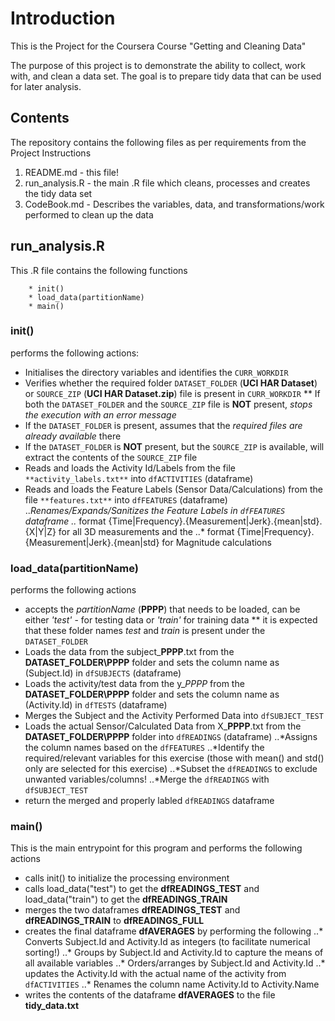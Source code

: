 ﻿# Introduction

This is the Project for the Coursera Course "Getting and Cleaning Data" 

The purpose of this project is to demonstrate the ability to collect, work with, and clean a data set. The goal is to prepare tidy data that can be used for later analysis. 


## Contents

The repository contains the following files as per requirements from the Project Instructions

1. README.md - this file!
2. run_analysis.R - the main .R file which cleans, processes and creates the tidy data set
3. CodeBook.md - Describes the variables, data, and transformations/work performed to clean up the data


## run_analysis.R
This .R file contains the following functions 
```
	* init()
	* load_data(partitionName)
	* main()
```
	
### init()

performs the following actions:
* Initialises the directory variables and identifies the `CURR_WORKDIR`
* Verifies whether the required folder `DATASET_FOLDER` (**UCI HAR Dataset**) or `SOURCE_ZIP` (**UCI HAR Dataset.zip**) file is present in `CURR_WORKDIR`
** If both the `DATASET_FOLDER` and the `SOURCE_ZIP` file is **NOT** present, *stops the execution with an error message*
* If the `DATASET_FOLDER` is present, assumes that the *required files are already available* there
* If the `DATASET_FOLDER` is **NOT** present, but the `SOURCE_ZIP` is available, will extract the contents of the `SOURCE_ZIP` file
* Reads and loads the Activity Id/Labels from the file `**activity_labels.txt**` into `dfACTIVITIES` (dataframe)
* Reads and loads the Feature Labels (Sensor Data/Calculations) from the file `**features.txt**` into `dfFEATURES` (dataframe)
..*Renames/Expands/Sanitizes the Feature Labels in `dfFEATURES` dataframe 
..* format {Time|Frequency}.{Measurement|Jerk}.{mean|std}.{X|Y|Z} for all 3D measurements and the 
..* format {Time|Frequency}.{Measurement|Jerk}.{mean|std} for Magnitude calculations

### load_data(partitionName)

performs the following actions
* accepts the *partitionName* (**PPPP**) that needs to be loaded, can be either *'test'* - for testing data or *'train'* for training data
** it is expected that these folder names *test* and *train* is present under the `DATASET_FOLDER`
* Loads the data from the subject_**PPPP**.txt from the **DATASET_FOLDER\PPPP** folder and sets the column name as (Subject.Id) in `dfSUBJECTS` (dataframe)
* Loads the activity/test data from the y_*PPPP* from the **DATASET_FOLDER\PPPP** folder and sets the column name as (Activity.Id) in `dfTESTS` (dataframe)
* Merges the Subject and the Activity Performed Data into `dfSUBJECT_TEST`
* Loads the actual Sensor/Calculated Data from X_**PPPP**.txt from the **DATASET_FOLDER\PPPP** folder into `dfREADINGS` (dataframe)
..*Assigns the column names based on the `dfFEATURES` 
..*Identify the required/relevant variables for this exercise (those with mean() and std() only are selected for this exercise)
..*Subset the `dfREADINGS` to exclude unwanted variables/columns!
..*Merge the `dfREADINGS` with `dfSUBJECT_TEST`
* return the merged and properly labled `dfREADINGS` dataframe

### main()
This is the main entrypoint for this program and performs the following actions
 
* calls init() to initialize the processing environment
* calls load_data("test") to get the **dfREADINGS_TEST** and load_data("train") to get the **dfREADINGS_TRAIN**
* merges the two dataframes **dfREADINGS_TEST** and **dfREADINGS_TRAIN** to **dfREADINGS_FULL**
* creates the final dataframe **dfAVERAGES** by performing the following
..* Converts Subject.Id and Activity.Id as integers (to facilitate numerical sorting!)
..* Groups by Subject.Id and Activity.Id to capture the means of all available variables
..* Orders/arranges by Subject.Id and Activity.Id 
..* updates the Activity.Id with the actual name of the activity from `dfACTIVITIES`
..* Renames the column name Activity.Id to Activity.Name
* writes the contents of the dataframe **dfAVERAGES** to the file **tidy_data.txt**
